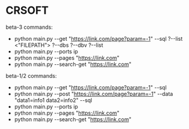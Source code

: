 # CRSOFT
beta-3
commands: 
 - python main.py --get "https://link.com/page?param=-1" --sql ?--list <"FILEPATH"> ?--dbs ?--dbv ?--list
 - python main.py --ports ip
 - python main.py --pages "https://link.com"
 - python main.py --search-get "https://link.com"
 

beta-1/2
commands: 
 - python main.py --get "https://link.com/page?param=-1" --sql
 - python main.py --post "https://link.com/page?param=-1" --data "data1=info1 data2=info2" --sql
 - python main.py --ports ip
 - python main.py --pages "https://link.com"
 - python main.py --search-get "https://link.com"
 
